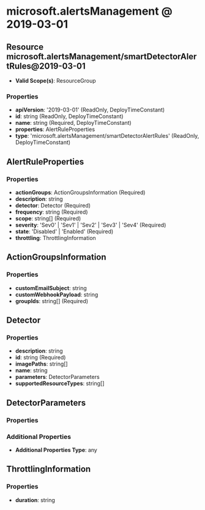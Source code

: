 # microsoft.alertsManagement @ 2019-03-01

## Resource microsoft.alertsManagement/smartDetectorAlertRules@2019-03-01
* **Valid Scope(s)**: ResourceGroup
### Properties
* **apiVersion**: '2019-03-01' (ReadOnly, DeployTimeConstant)
* **id**: string (ReadOnly, DeployTimeConstant)
* **name**: string (Required, DeployTimeConstant)
* **properties**: AlertRuleProperties
* **type**: 'microsoft.alertsManagement/smartDetectorAlertRules' (ReadOnly, DeployTimeConstant)

## AlertRuleProperties
### Properties
* **actionGroups**: ActionGroupsInformation (Required)
* **description**: string
* **detector**: Detector (Required)
* **frequency**: string (Required)
* **scope**: string[] (Required)
* **severity**: 'Sev0' | 'Sev1' | 'Sev2' | 'Sev3' | 'Sev4' (Required)
* **state**: 'Disabled' | 'Enabled' (Required)
* **throttling**: ThrottlingInformation

## ActionGroupsInformation
### Properties
* **customEmailSubject**: string
* **customWebhookPayload**: string
* **groupIds**: string[] (Required)

## Detector
### Properties
* **description**: string
* **id**: string (Required)
* **imagePaths**: string[]
* **name**: string
* **parameters**: DetectorParameters
* **supportedResourceTypes**: string[]

## DetectorParameters
### Properties
### Additional Properties
* **Additional Properties Type**: any

## ThrottlingInformation
### Properties
* **duration**: string

